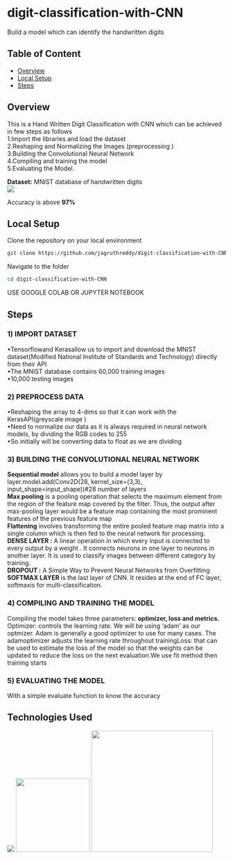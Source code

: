 # digit-classification-with-CNN
Build  a model which can identify the handwritten digits
## Table of Content
  * [Overview](#overview)
  * [Local Setup](#local-setup)
  * [Steps](#steps)

## Overview
This is a Hand Written Digit Classification with CNN which can be achieved in few steps as follows<br />
1.Import the libraries and load the dataset<br />
2.Reshaping and Normalizing the Images (preprocessing )<br />
3.Building the Convolutional Neural Network<br />
4.Compiling and training the model<br />
5.Evaluating the Model.<br />

**Dataset:** MNIST database of handwritten digits<br />
[![](https://i.imgur.com/QoWdo5o.png)](http://yann.lecun.com/exdb/mnist/)

Accuracy is above **97%**

## Local Setup
Clone the repository on your local environment <br>

```bash
git clone https://github.com/jagruthreddy/digit-classification-with-CNN
```
Navigate to the folder <br>
```bash 
cd digit-classification-with-CNN
```
USE GOOGLE COLAB OR JUPYTER NOTEBOOK<br>


## Steps
 ### 1) IMPORT DATASET 
 •Tensorflowand Kerasallow us to import and download the MNIST dataset(Modified National Institute of Standards and Technology) directly from their API<br />
 •The MNIST database contains 60,000 training images <br />
 •10,000 testing images <br />
 
 ### 2) PREPROCESS DATA
 •Reshaping the array to 4-dims so that it can work with the KerasAPI(greyscale image ) <br />
 •Need to normalize our data as it is always required in neural network models, by dividing the RGB codes to 255<br />
 •So initially will be converting data to float as we are dividing<br />
 
 ### 3) BUILDING THE CONVOLUTIONAL NEURAL NETWORK
 **Sequential model** allows you to build a model layer by layer.model.add(Conv2D(28, kernel_size=(3,3), input_shape=input_shape))#28 number of layers<br />
 **Max pooling** is a pooling operation that selects the maximum element from the region of the feature map covered by the filter. Thus, the output after max-pooling layer would be a feature map containing the most prominent features of the previous feature map<br />
 **Flattening** involves transforming the entire pooled feature map matrix into a single column which is then fed to the neural network for processing.<br />
 **DENSE LAYER :** A linear operation in which every input is connected to every output by a weight . It connects neurons in one layer to neurons in another layer. It is used to classify images between different category by training.<br />
 **DROPOUT :** A Simple Way to Prevent Neural Networks from Overfitting<br />
 **SOFTMAX  LAYER** is the last layer of CNN. It resides at the end of FC layer, softmaxis for multi-classification.<br />

### 4) COMPILING AND TRAINING THE MODEL 
Compiling the model takes three parameters: **optimizer, loss and metrics.** <br />
Optimizer: controls the learning rate. We will be using ‘adam’ as our optmizer. Adam is generally a good optimizer to use for many cases. The adamoptimizer adjusts the learning rate throughout trainingLoss: that can be used to estimate the loss of the model so that the weights can be updated to reduce the loss on the next evaluation.We use fit method then training starts <br />
### 5) EVALUATING THE MODEL 
With a simple evaluate function to know the accuracy 
## Technologies Used
![](https://forthebadge.com/images/badges/made-with-python.svg)
[<img target="_blank" src="https://upload.wikimedia.org/wikipedia/commons/thumb/2/2d/Tensorflow_logo.svg/1915px-Tensorflow_logo.svg.png" width=170>](https://www.tensorflow.org/) [<img target="_blank" src="https://seeklogo.com/images/M/matplotlib-logo-7676870AC0-seeklogo.com.png" width=280>](https://matplotlib.org/)
